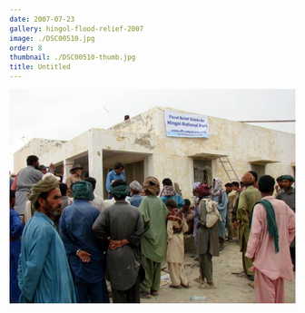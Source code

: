 ```yaml
---
date: 2007-07-23
gallery: hingol-flood-relief-2007
image: ./DSC00510.jpg
order: 8
thumbnail: ./DSC00510-thumb.jpg
title: Untitled
---
```


![Untitled](./DSC00510.jpg)